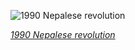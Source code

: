
![1990 Nepalese revolution](https://upload.wikimedia.org/wikipedia/commons/thumb/b/be/An_Iconic_Photograph_of_1990_Nepalese_revolution.jpg/525px-An_Iconic_Photograph_of_1990_Nepalese_revolution.jpg)

*[1990 Nepalese revolution](https://wikipedia.org/wiki/File:An_Iconic_Photograph_of_1990_Nepalese_revolution.jpg)*
